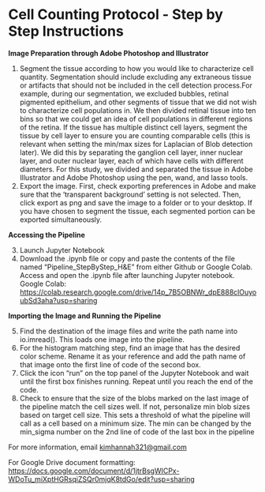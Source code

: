 # Cell Counting Protocol - Step by Step Instructions

**Image Preparation through Adobe Photoshop and Illustrator**

1. Segment the tissue according to how you would like to characterize cell quantity. Segmentation should include excluding any extraneous tissue or artifacts that should not be included in the cell detection process.For example, during our segmentation, we excluded bubbles, retinal pigmented epithelium, and other segments of tissue that we did not wish to characterize cell populations in. We then divided retinal tissue into ten bins so that we could get an idea of cell populations in different regions of the retina. If the tissue has multiple distinct cell layers, segment the tissue by cell layer to ensure you are counting comparable cells (this is relevant when setting the min/max sizes for Laplacian of Blob detection later). We did this by separating the ganglion cell layer, inner nuclear layer, and outer nuclear layer, each of which have cells with different diameters. For this study, we divided and separated the tissue in Adobe Illustrator and Adobe Photoshop using the pen, wand, and lasso tools. 
2. Export the image. First, check exporting preferences in Adobe and make sure that the ‘transparent background’ setting is not selected. Then, click export as png and save the image to a folder or to your desktop.  If you have chosen to segment the tissue, each segmented portion can be exported simultaneously. 

**Accessing the Pipeline**

3. Launch Jupyter Notebook
4. Download the .ipynb file or copy and paste the contents of the file named “Pipeline_StepByStep_H&E” from either Github or Google Colab. Access and open the .ipynb file after launching Jupyter notebook. Google Colab: https://colab.research.google.com/drive/14p_7B5OBNWr_dpE888clOuyoubSd3aha?usp=sharing

**Importing the Image and Running the Pipeline**

5. Find the destination of the image files and write the path name into io.imread(). This loads one image into the pipeline.
6. For the histogram matching step, find an image that has the desired color scheme. Rename it as your reference and add the path name of that image onto the first line of code of the second box.
7. Click the icon “run” on the top panel of the Jupyter Notebook and wait until the first box finishes running. Repeat until you reach the end of the code.
8. Check to ensure that the size of the blobs marked on the last image of the pipeline match the cell sizes well. If not, personalize min blob sizes based on target cell size. This sets a threshold of what the pipeline will call as a cell based on a minimum size. The min can be changed by the min_sigma number on the 2nd line of code of the last box in the pipeline

For more information, email kimhannah321@gmail.com

For Google Drive document formatting: https://docs.google.com/document/d/1jtrBsgWICPx-WDoTu_miXptHGRsqiZSQr0mjqK8tdGo/edit?usp=sharing
